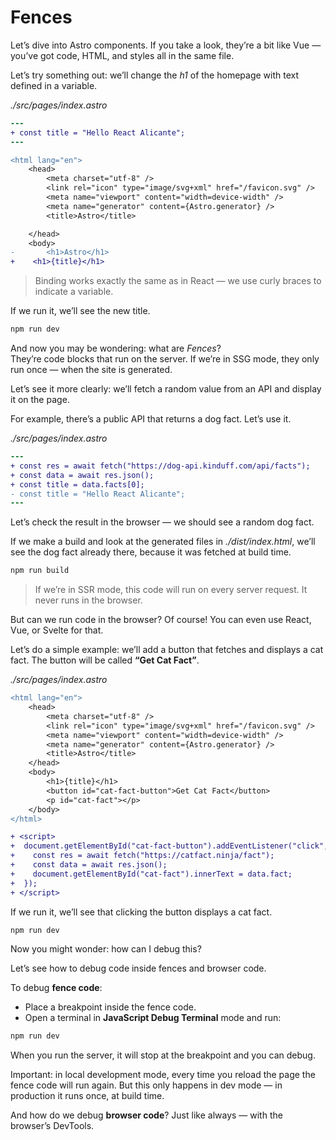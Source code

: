 # Fences

Let’s dive into Astro components. If you take a look, they’re a bit like Vue — you’ve got code, HTML, and styles all in the same file.

Let’s try something out: we’ll change the _h1_ of the homepage with text defined in a variable.

_./src/pages/index.astro_

```diff
---
+ const title = "Hello React Alicante";
---

<html lang="en">
	<head>
		<meta charset="utf-8" />
		<link rel="icon" type="image/svg+xml" href="/favicon.svg" />
		<meta name="viewport" content="width=device-width" />
		<meta name="generator" content={Astro.generator} />
		<title>Astro</title>

	</head>
	<body>
-		<h1>Astro</h1>
+    <h1>{title}</h1>
```

> Binding works exactly the same as in React — we use curly braces to indicate a variable.

If we run it, we’ll see the new title.

```bash
npm run dev
```

And now you may be wondering: what are _Fences_?  
They’re code blocks that run on the server. If we’re in SSG mode, they only run once — when the site is generated.

Let’s see it more clearly: we’ll fetch a random value from an API and display it on the page.

For example, there’s a public API that returns a dog fact. Let’s use it.

_./src/pages/index.astro_

```diff
---
+ const res = await fetch("https://dog-api.kinduff.com/api/facts");
+ const data = await res.json();
+ const title = data.facts[0];
- const title = "Hello React Alicante";
---
```

Let’s check the result in the browser — we should see a random dog fact.

If we make a build and look at the generated files in _./dist/index.html_, we’ll see the dog fact already there, because it was fetched at build time.

```bash
npm run build
```

> If we’re in SSR mode, this code will run on every server request. It never runs in the browser.

But can we run code in the browser? Of course! You can even use React, Vue, or Svelte for that.

Let’s do a simple example: we’ll add a button that fetches and displays a cat fact. The button will be called **“Get Cat Fact”**.

_./src/pages/index.astro_

```diff
<html lang="en">
	<head>
		<meta charset="utf-8" />
		<link rel="icon" type="image/svg+xml" href="/favicon.svg" />
		<meta name="viewport" content="width=device-width" />
		<meta name="generator" content={Astro.generator} />
		<title>Astro</title>
	</head>
	<body>
		<h1>{title}</h1>
		<button id="cat-fact-button">Get Cat Fact</button>
		<p id="cat-fact"></p>
	</body>
</html>

+ <script>
+  document.getElementById("cat-fact-button").addEventListener("click", async () => {
+    const res = await fetch("https://catfact.ninja/fact");
+    const data = await res.json();
+    document.getElementById("cat-fact").innerText = data.fact;
+  });
+ </script>
```

If we run it, we’ll see that clicking the button displays a cat fact.

```bash
npm run dev
```

Now you might wonder: how can I debug this?

Let’s see how to debug code inside fences and browser code.

To debug **fence code**:

- Place a breakpoint inside the fence code.
- Open a terminal in **JavaScript Debug Terminal** mode and run:

```bash
npm run dev
```

When you run the server, it will stop at the breakpoint and you can debug.

Important: in local development mode, every time you reload the page the fence code will run again. But this only happens in dev mode — in production it runs once, at build time.

And how do we debug **browser code**? Just like always — with the browser’s DevTools.

